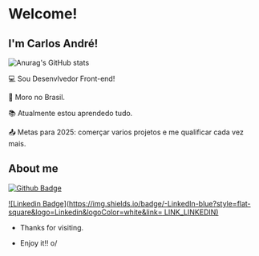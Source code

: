 # Welcome!

 

## I'm Carlos André!

![Anurag's GitHub stats](https://github-readme-stats.vercel.app/api?username=anuraghazra&show_icons=true&theme=transparent)

:computer: Sou Desenvlvedor Front-end!

:house_with_garden: Moro no Brasil.

:books: Atualmente estou aprendedo tudo.

:outbox_tray: Metas para 2025: comerçar varios projetos e me qualificar cada vez mais.

 

## About me

[![Github Badge](https://img.shields.io/badge/-Github-000?style=flat-square&logo=Github&logoColor=white&link=LINK_GIT)](LINK_GIT)

[![Linkedin Badge](https://img.shields.io/badge/-LinkedIn-blue?style=flat-square&logo=Linkedin&logoColor=white&link= LINK_LINKEDIN)]( LINK_LINKEDIN)



- Thanks for visiting.


- Enjoy it!! o/
